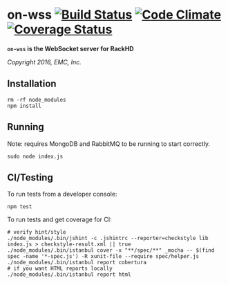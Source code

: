 # on-wss [![Build Status](https://travis-ci.org/RackHD/on-wss.svg?branch=master)](https://travis-ci.org/RackHD/on-wss) [![Code Climate](https://codeclimate.com/github/RackHD/on-wss/badges/gpa.svg)](https://codeclimate.com/github/RackHD/on-wss) [![Coverage Status](https://coveralls.io/repos/github/RackHD/on-wss/badge.svg?branch=master)](https://coveralls.io/github/RackHD/on-wss?branch=master)

__`on-wss` is the WebSocket server for RackHD__

_Copyright 2016, EMC, Inc._

## Installation

    rm -rf node_modules
    npm install

## Running

Note: requires MongoDB and RabbitMQ to be running to start correctly.

    sudo node index.js

## CI/Testing

To run tests from a developer console:

    npm test

To run tests and get coverage for CI:

    # verify hint/style
    ./node_modules/.bin/jshint -c .jshintrc --reporter=checkstyle lib index.js > checkstyle-result.xml || true
    ./node_modules/.bin/istanbul cover -x "**/spec/**" _mocha -- $(find spec -name '*-spec.js') -R xunit-file --require spec/helper.js
    ./node_modules/.bin/istanbul report cobertura
    # if you want HTML reports locally
    ./node_modules/.bin/istanbul report html

